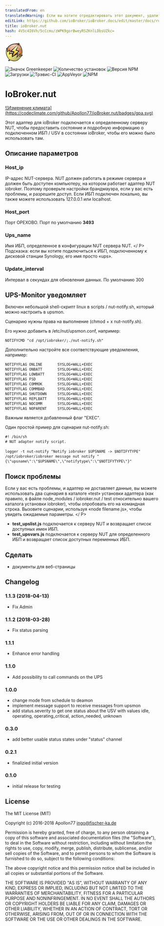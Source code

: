 ```yaml
---
translatedFrom: en
translatedWarning: Если вы хотите отредактировать этот документ, удалите поле «translationFrom», в противном случае этот документ будет снова автоматически переведен
editLink: https://github.com/ioBroker/ioBroker.docs/edit/master/docs/ru/adapterref/iobroker.nut/README.md
title: ioBroker.nut
hash: 4V5c4I6Vh/5cCcmu/zWPK9gorBweyRSZKnlLDbsUZkc=
---
```

![логотип](../../../en/adapterref/iobroker.nut/admin/nut.png)

![Значок Greenkeeper](https://badges.greenkeeper.io/Apollon77/ioBroker.nut.svg)
![Количество установок](http://iobroker.live/badges/nut-stable.svg)
![Версия NPM](http://img.shields.io/npm/v/iobroker.nut.svg)
![Загрузки](https://img.shields.io/npm/dm/iobroker.nut.svg)
![Трэвис-CI](http://img.shields.io/travis/Apollon77/ioBroker.nut/master.svg)
![AppVeyor](https://ci.appveyor.com/api/projects/status/github/Apollon77/ioBroker.nut?branch=master&svg=true)
![NPM](https://nodei.co/npm/iobroker.nut.png?downloads=true)

# IoBroker.nut
[![Изменение климата] (https://codeclimate.com/github/Apollon77/ioBroker.nut/badges/gpa.svg)](https://codeclimate.com/github/Apollon77/ioBroker.nut)

Этот адаптер для ioBroker подключается к определенному серверу NUT, чтобы предоставить состояние и подробную информацию о подключенном ИБП / USV в состоянии ioBroker, чтобы его можно было использовать там.

## Описание параметров
### Host_ip
IP-адрес NUT-сервера. NUT должен работать в режиме сервера и должен быть доступен компьютеру, на котором работает адаптер NUT iobroker. Поэтому проверьте настройки брандмауэра, если у вас есть проблемы, и разрешите доступ. Если ИБП подключен локально, вы также можете использовать 127.0.0.1 или localhost.

### Host_port
Порт ОРЕХОВО. Порт по умолчанию <b>3493</b>

### Ups_name
Имя ИБП, определенное в конфигурации NUT сервера NUT. </ P> Подсказка: если вы хотите подключиться к ИБП, подключенному к дисковой станции Synology, его имя просто «ups».

### Update_interval
Интервал в секундах для обновления данных. По умолчанию 300

## UPS-Monitor уведомляет
Включен небольшой shell-скрипт linux в scripts / nut-notify.sh, который можно настроить в upsmon.

Сценарию нужны права на выполнение (chmod + x nut-notify.sh).

Его нужно добавить в /etc/nut/upsmon.conf, например:

```
NOTIFYCMD "cd /opt/iobroker/;./nut-notify.sh"
```

Дополнительно настройте все соответствующие уведомления, например:

```
NOTIFYFLAG ONLINE       SYSLOG+WALL+EXEC
NOTIFYFLAG ONBATT       SYSLOG+WALL+EXEC
NOTIFYFLAG LOWBATT      SYSLOG+WALL+EXEC
NOTIFYFLAG FSD          SYSLOG+WALL+EXEC
NOTIFYFLAG COMMOK       SYSLOG+WALL+EXEC
NOTIFYFLAG COMMBAD      SYSLOG+WALL+EXEC
NOTIFYFLAG SHUTDOWN     SYSLOG+WALL+EXEC
NOTIFYFLAG REPLBATT     SYSLOG+WALL+EXEC
NOTIFYFLAG NOCOMM       SYSLOG+WALL+EXEC
NOTIFYFLAG NOPARENT     SYSLOG+WALL+EXEC
```

Важным является добавленный флаг "EXEC".

Один простой пример для сценария nut-notify.sh:

```
#! /bin/sh
# NUT adapter notify script.

logger -t nut-notify "Notify iobroker $UPSNAME -> $NOTIFYTYPE"
/opt/iobroker/iobroker message nut notify "{\"upsname\":\"$UPSNAME\",\"notifytype\":\"$NOTIFYTYPE\"}"

```

## Поиск проблемы
Если у вас есть проблемы, и адаптер не доставляет данные, вы можете использовать два сценария в каталоге «test» установки адаптера (как правило, в файле node_modules / iobroker.nut / test относительно вашего каталога установки iobroker), чтобы опробовать его на командная строка. Вызовите сценарии, используя «node filename.js», чтобы увидеть ожидаемые параметры. </ P>

* **test_upslist.js** подключается к серверу NUT и возвращает список доступных имен ИБП.
* **test_upsvars.js** подключается к серверу NUT для определенного ИБП и возвращает список доступных переменных ИБП.

## Сделать
* документы для веб-страницы

## Changelog

### 1.1.3 (2018-04-13)
* Fix Admin

### 1.1.2 (2018-03-28)
* Fix status parsing

### 1.1.1
* Enhance error handling

### 1.1.0
* Add possibility to call commands on the UPS

### 1.0.0
* change mode from schedule to deamon
* implement message support to receive messages from upsmon
* add status.severity to get one status about the USV with values idle, operating, operating_critical, action_needed, unknown

### 0.3.0
* add better usable status states under "status" channel

### 0.2.1
* finalizied initial version

### 0.1.0
* initial release for testing

## License

The MIT License (MIT)

Copyright (c) 2016-2018 Apollon77 <ingo@fischer-ka.de>

Permission is hereby granted, free of charge, to any person obtaining a copy
of this software and associated documentation files (the "Software"), to deal
in the Software without restriction, including without limitation the rights
to use, copy, modify, merge, publish, distribute, sublicense, and/or sell
copies of the Software, and to permit persons to whom the Software is
furnished to do so, subject to the following conditions:

The above copyright notice and this permission notice shall be included in all
copies or substantial portions of the Software.

THE SOFTWARE IS PROVIDED "AS IS", WITHOUT WARRANTY OF ANY KIND, EXPRESS OR
IMPLIED, INCLUDING BUT NOT LIMITED TO THE WARRANTIES OF MERCHANTABILITY,
FITNESS FOR A PARTICULAR PURPOSE AND NONINFRINGEMENT. IN NO EVENT SHALL THE
AUTHORS OR COPYRIGHT HOLDERS BE LIABLE FOR ANY CLAIM, DAMAGES OR OTHER
LIABILITY, WHETHER IN AN ACTION OF CONTRACT, TORT OR OTHERWISE, ARISING FROM,
OUT OF OR IN CONNECTION WITH THE SOFTWARE OR THE USE OR OTHER DEALINGS IN THE
SOFTWARE.